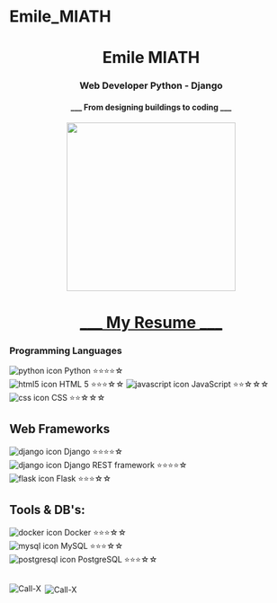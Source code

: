 # Emile_MIATH


<h1 align="center">Emile MIATH</h1>
<h3 align="center">Web Developer Python - Django</h3>
<h4 align="center">___ From designing buildings to coding ___</h4>
<p align="center"><img src="https://media.giphy.com/media/tq5iJ4XZ9Bs2LWDVs5/giphy.gif" width="300" /></p>
<h1 align="center"><a href="https://call-x.github.io/Resume/">___ My Resume ___</a> </h1>


### Programming Languages
![python icon](https://img.icons8.com/color/48/000000/python.png) Python ⭐⭐⭐⭐☆  
![html5 icon](https://img.icons8.com/color/48/000000/html-5--v1.png) HTML 5 ⭐⭐⭐☆☆ 
![javascript icon](https://img.icons8.com/color/48/000000/javascript--v1.png) JavaScript ⭐⭐☆☆☆  
![css icon](https://img.icons8.com/color/48/000000/css3.png) CSS ⭐⭐☆☆☆  


## Web Frameworks
![django icon](https://img.icons8.com/color/48/000000/django.png) Django ⭐⭐⭐⭐☆  
![django icon](https://img.icons8.com/color/48/000000/django.png) Django REST framework ⭐⭐⭐⭐☆  
![flask icon](https://img.icons8.com/nolan/48/flask.png) Flask ⭐⭐⭐☆☆  

## Tools & DB's:
![docker icon](https://img.icons8.com/color/48/docker.png) Docker ⭐⭐⭐☆☆  
![mysql icon](https://img.icons8.com/color/48/mysql-logo.png) MySQL ⭐⭐⭐☆☆  
![postgresql icon](https://img.icons8.com/plasticine/48/postgreesql.png) PostgreSQL ⭐⭐⭐☆☆
##

<p><img align="left" src="https://github-readme-stats.vercel.app/api/top-langs?username=Call-X&show_icons=true&locale=en&layout=compact" alt="Call-X" /></p>

<p>&nbsp;<img align="center" src="https://github-readme-stats.vercel.app/api?username=Call-X&show_icons=true&locale=en" alt="Call-X" /></p>
